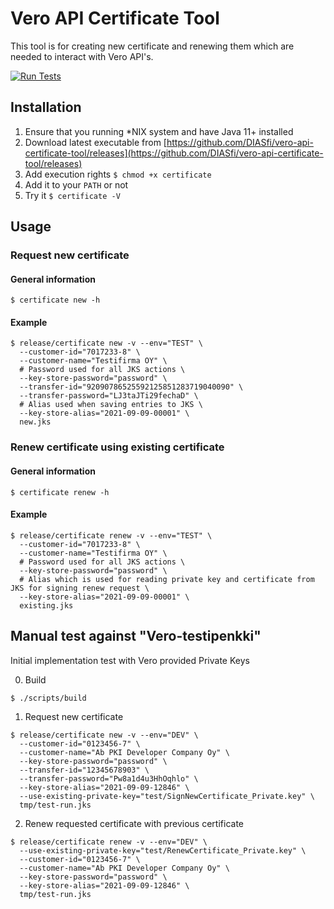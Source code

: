 # Vero API Certificate Tool

This tool is for creating new certificate and renewing them which are needed to interact with Vero API's.

[![Run Tests](https://github.com/DIASfi/vero-api-certificate-tool/actions/workflows/on-push.yaml/badge.svg)](https://github.com/DIASfi/vero-api-certificate-tool/actions/workflows/on-push.yaml)

## Installation

1. Ensure that you running *NIX system and have Java 11+ installed
2. Download latest executable from [https://github.com/DIASfi/vero-api-certificate-tool/releases](https://github.com/DIASfi/vero-api-certificate-tool/releases)
3. Add execution rights `$ chmod +x certificate`
4. Add it to your `PATH` or not
5. Try it `$ certificate -V`

## Usage

### Request new certificate

#### General information

```shell
$ certificate new -h
```

#### Example

```shell
$ release/certificate new -v --env="TEST" \
  --customer-id="7017233-8" \
  --customer-name="Testifirma OY" \
  # Password used for all JKS actions \
  --key-store-password="password" \
  --transfer-id="92090786525592125851283719040090" \
  --transfer-password="LJ3taJTi29fechaD" \
  # Alias used when saving entries to JKS \
  --key-store-alias="2021-09-09-00001" \
  new.jks
```

### Renew certificate using existing certificate

#### General information

```shell
$ certificate renew -h
```

#### Example

```shell
$ release/certificate renew -v --env="TEST" \
  --customer-id="7017233-8" \
  --customer-name="Testifirma OY" \
  # Password used for all JKS actions \
  --key-store-password="password" \
  # Alias which is used for reading private key and certificate from JKS for signing renew request \
  --key-store-alias="2021-09-09-00001" \
  existing.jks
```


## Manual test against "Vero-testipenkki"

Initial implementation test with Vero provided Private Keys

0. Build

```shell
$ ./scripts/build
```

1. Request new certificate

```shell
$ release/certificate new -v --env="DEV" \
  --customer-id="0123456-7" \
  --customer-name="Ab PKI Developer Company Oy" \
  --key-store-password="password" \
  --transfer-id="12345678903" \
  --transfer-password="Pw8a1d4u3HhOqhlo" \
  --key-store-alias="2021-09-09-12846" \
  --use-existing-private-key="test/SignNewCertificate_Private.key" \
  tmp/test-run.jks
```

2. Renew requested certificate with previous certificate

```shell
$ release/certificate renew -v --env="DEV" \
  --use-existing-private-key="test/RenewCertificate_Private.key" \
  --customer-id="0123456-7" \
  --customer-name="Ab PKI Developer Company Oy" \
  --key-store-password="password" \
  --key-store-alias="2021-09-09-12846" \
  tmp/test-run.jks
```
